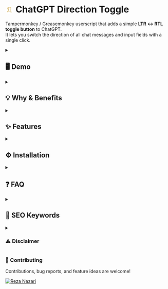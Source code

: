 # <img src="logo-1.png" alt="ChatGPT Direction Toggle Logo" width="25px" style="border-radius:8px; vertical-align:middle;"> **ChatGPT Direction Toggle**

Tampermonkey / Greasemonkey userscript that adds a simple **LTR ↔ RTL toggle button** to ChatGPT.  
It lets you switch the direction of all chat messages and input fields with a single click.

<details>
<summary><h2>🖥 Demo</h2></summary>

<img width="600" alt="Demo Screenshot - ChatGPT Direction Toggle" src="https://github.com/user-attachments/assets/b1b641db-7af6-455a-b49d-ef19b5691355" />
<img width="678" height="277" alt="RTL" src="https://github.com/user-attachments/assets/ec7e7a0d-ff81-4656-a5ad-9b5314df6ff8" />
<img width="683" height="291" alt="LTR" src="https://github.com/user-attachments/assets/333adace-f64c-48db-bdd8-35ddc4707a41" />


<details>
  <summary><h3>Explained</h3></summary>
This userscript injects a floating button in the bottom-right corner:  

* **Click once** → Switch to **RTL** (Right-to-Left).  
* **Click again** → Switch back to **LTR** (Left-to-Right).  
* It also supports **Alt+R keyboard shortcut** for quick toggling.  

**In short:** you can read and write in any direction you prefer.  
</details>
</details>

<details>
<summary><h2>💡 Why & Benefits</h2></summary>

- Makes ChatGPT easier to use for **RTL languages** (Persian, Arabic, Hebrew).  
- Quick toggle without reloading or extra settings.  
- Works with **messages, input box, and editor**.  
- Remembers your last choice using localStorage.  

</details>

<details>
<summary><h2>✨ Features</h2></summary>

- Floating toggle button (LTR/RTL).  
- Keyboard shortcut: **Alt+R**.  
- Persistent setting (saves last state).  
- Works with dynamic ChatGPT DOM updates.  
- Lightweight, no dependencies.  

</details>

<details>
<summary><h2>⚙️ Installation</h2></summary>

1. Install [Tampermonkey](https://www.tampermonkey.net/) (or any compatible userscript manager).  
2. [Click here to install the script](./chatgpt-direction-toggle.user.js).  
   *(or copy & paste the code into a new Tampermonkey script).*  
3. Open [ChatGPT](https://chat.openai.com/) or [chatgpt.com](https://chatgpt.com/).  
4. Use the **button or Alt+R** to switch between LTR and RTL.  

</details>

<details>
<summary><h2>❓ FAQ</h2></summary>

<details>
<summary><h3>🔹 Does it affect only ChatGPT?</h3></summary>
Yes. The script is scoped to <b>chat.openai.com</b> and <b>chatgpt.com</b>.
</details>

<details>
<summary><h3>🔹 Does it break the layout?</h3></summary>
No. It only changes <b>text direction</b> and <b>alignment</b> for chat messages and input fields.
</details>

<details>
<summary><h3>🔹 How can I switch quickly?</h3></summary>
Use the floating button or press <b>Alt+R</b>.
</details>

<details>
<summary><h3>🔹 Does it save my last choice?</h3></summary>
Yes. The script uses <b>localStorage</b> to remember whether you last used RTL or LTR.
</details>

</details>

<details>
<summary><h2>🔑 SEO Keywords</h2></summary>

chatgpt rtl, chatgpt direction toggle, tampermonkey chatgpt, chatgpt persian arabic hebrew, rtl support chatgpt, greasemonkey chatgpt, chatgpt userscript rtl, chatgpt text alignment script  

</details>

<details>
<summary><h3>⚠️ Disclaimer</h3></summary>

This project is created **for educational and personal learning purposes only**.  
It is not affiliated with, endorsed by, or connected to **OpenAI** or **ChatGPT**.  
Use at your own risk. The author assumes no responsibility for any consequences arising from the use of this script.  

</details>

### 🤝 Contributing

Contributions, bug reports, and feature ideas are welcome!  

[![Reza Nazari](https://images.weserv.nl/?url=https://avatars.githubusercontent.com/u/127698692?v=4&w=35&h=35&mask=circle)](https://github.com/reza-nzri)
